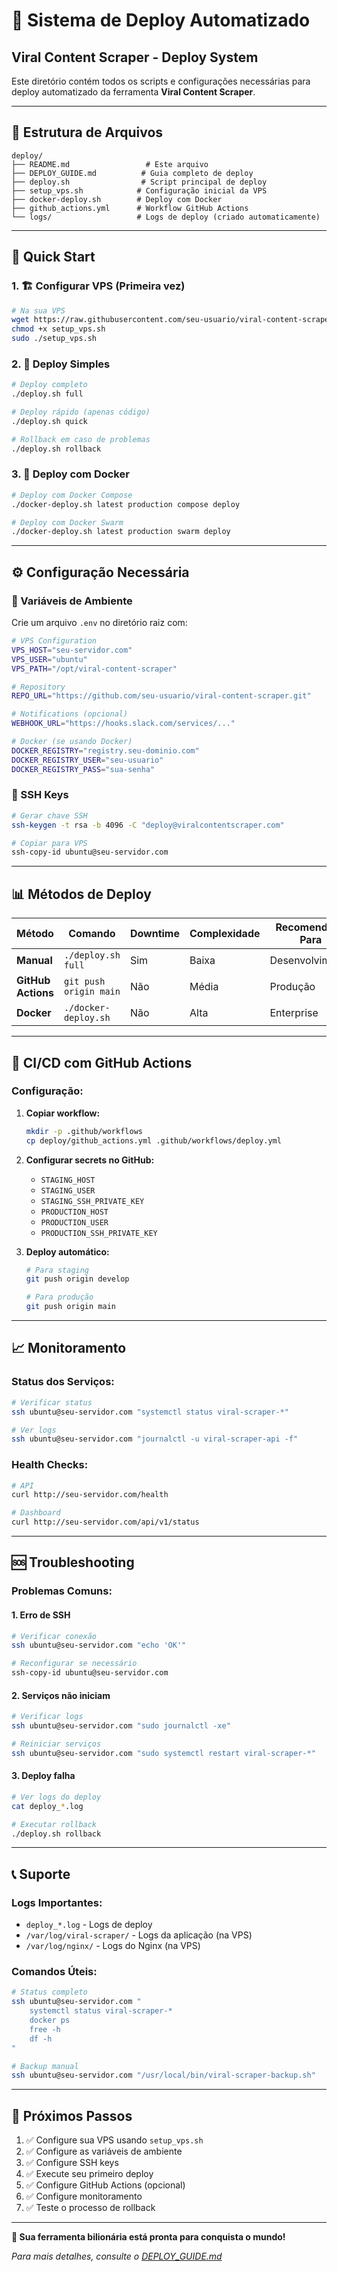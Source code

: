 # 🚀 Sistema de Deploy Automatizado

## Viral Content Scraper - Deploy System

Este diretório contém todos os scripts e configurações necessárias para deploy automatizado da ferramenta **Viral Content Scraper**.

---

## 📁 Estrutura de Arquivos

```
deploy/
├── README.md                 # Este arquivo
├── DEPLOY_GUIDE.md          # Guia completo de deploy
├── deploy.sh                # Script principal de deploy
├── setup_vps.sh            # Configuração inicial da VPS
├── docker-deploy.sh        # Deploy com Docker
├── github_actions.yml      # Workflow GitHub Actions
└── logs/                   # Logs de deploy (criado automaticamente)
```

---

## 🎯 Quick Start

### 1. 🏗️ Configurar VPS (Primeira vez)

```bash
# Na sua VPS
wget https://raw.githubusercontent.com/seu-usuario/viral-content-scraper/main/deploy/setup_vps.sh
chmod +x setup_vps.sh
sudo ./setup_vps.sh
```

### 2. 🚀 Deploy Simples

```bash
# Deploy completo
./deploy.sh full

# Deploy rápido (apenas código)
./deploy.sh quick

# Rollback em caso de problemas
./deploy.sh rollback
```

### 3. 🐳 Deploy com Docker

```bash
# Deploy com Docker Compose
./docker-deploy.sh latest production compose deploy

# Deploy com Docker Swarm
./docker-deploy.sh latest production swarm deploy
```

---

## ⚙️ Configuração Necessária

### 🔑 Variáveis de Ambiente

Crie um arquivo `.env` no diretório raiz com:

```bash
# VPS Configuration
VPS_HOST="seu-servidor.com"
VPS_USER="ubuntu"
VPS_PATH="/opt/viral-content-scraper"

# Repository
REPO_URL="https://github.com/seu-usuario/viral-content-scraper.git"

# Notifications (opcional)
WEBHOOK_URL="https://hooks.slack.com/services/..."

# Docker (se usando Docker)
DOCKER_REGISTRY="registry.seu-dominio.com"
DOCKER_REGISTRY_USER="seu-usuario"
DOCKER_REGISTRY_PASS="sua-senha"
```

### 🔐 SSH Keys

```bash
# Gerar chave SSH
ssh-keygen -t rsa -b 4096 -C "deploy@viralcontentscraper.com"

# Copiar para VPS
ssh-copy-id ubuntu@seu-servidor.com
```

---

## 📊 Métodos de Deploy

| Método | Comando | Downtime | Complexidade | Recomendado Para |
|--------|---------|----------|--------------|------------------|
| **Manual** | `./deploy.sh full` | Sim | Baixa | Desenvolvimento |
| **GitHub Actions** | `git push origin main` | Não | Média | Produção |
| **Docker** | `./docker-deploy.sh` | Não | Alta | Enterprise |

---

## 🔄 CI/CD com GitHub Actions

### Configuração:

1. **Copiar workflow:**
   ```bash
   mkdir -p .github/workflows
   cp deploy/github_actions.yml .github/workflows/deploy.yml
   ```

2. **Configurar secrets no GitHub:**
   - `STAGING_HOST`
   - `STAGING_USER`
   - `STAGING_SSH_PRIVATE_KEY`
   - `PRODUCTION_HOST`
   - `PRODUCTION_USER`
   - `PRODUCTION_SSH_PRIVATE_KEY`

3. **Deploy automático:**
   ```bash
   # Para staging
   git push origin develop
   
   # Para produção
   git push origin main
   ```

---

## 📈 Monitoramento

### Status dos Serviços:
```bash
# Verificar status
ssh ubuntu@seu-servidor.com "systemctl status viral-scraper-*"

# Ver logs
ssh ubuntu@seu-servidor.com "journalctl -u viral-scraper-api -f"
```

### Health Checks:
```bash
# API
curl http://seu-servidor.com/health

# Dashboard
curl http://seu-servidor.com/api/v1/status
```

---

## 🆘 Troubleshooting

### Problemas Comuns:

#### 1. Erro de SSH
```bash
# Verificar conexão
ssh ubuntu@seu-servidor.com "echo 'OK'"

# Reconfigurar se necessário
ssh-copy-id ubuntu@seu-servidor.com
```

#### 2. Serviços não iniciam
```bash
# Verificar logs
ssh ubuntu@seu-servidor.com "sudo journalctl -xe"

# Reiniciar serviços
ssh ubuntu@seu-servidor.com "sudo systemctl restart viral-scraper-*"
```

#### 3. Deploy falha
```bash
# Ver logs do deploy
cat deploy_*.log

# Executar rollback
./deploy.sh rollback
```

---

## 📞 Suporte

### Logs Importantes:
- `deploy_*.log` - Logs de deploy
- `/var/log/viral-scraper/` - Logs da aplicação (na VPS)
- `/var/log/nginx/` - Logs do Nginx (na VPS)

### Comandos Úteis:
```bash
# Status completo
ssh ubuntu@seu-servidor.com "
    systemctl status viral-scraper-*
    docker ps
    free -h
    df -h
"

# Backup manual
ssh ubuntu@seu-servidor.com "/usr/local/bin/viral-scraper-backup.sh"
```

---

## 🎯 Próximos Passos

1. ✅ Configure sua VPS usando `setup_vps.sh`
2. ✅ Configure as variáveis de ambiente
3. ✅ Configure SSH keys
4. ✅ Execute seu primeiro deploy
5. ✅ Configure GitHub Actions (opcional)
6. ✅ Configure monitoramento
7. ✅ Teste o processo de rollback

---

**🌟 Sua ferramenta bilionária está pronta para conquista o mundo!**

*Para mais detalhes, consulte o [DEPLOY_GUIDE.md](DEPLOY_GUIDE.md)*

